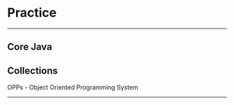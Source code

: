 # Practice
**********
Core Java
----------------------------------
Collections
----------------------------------
OPPs - Object Oriented Programming System
********
